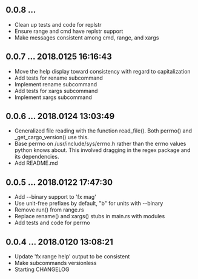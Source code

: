 ## 0.0.8 ... 

 * Clean up tests and code for replstr
 * Ensure range and cmd have replstr support
 * Make messages consistent among cmd, range, and xargs

## 0.0.7 ... 2018.0125 16:16:43

 * Move the help display toward consistency with regard to capitalization
 * Add tests for rename subcommand
 * Implement rename subcommand
 * Add tests for xargs subcommand
 * Implement xargs subcommand

## 0.0.6 ... 2018.0124 13:03:49

 * Generalized file reading with the function read_file(). Both perrno()
   and _get_cargo_version() use this.
 * Base perrno on /usr/include/sys/errno.h rather than the errno values
   python knows about. This involved dragging in the regex package and its
   dependencies.
 * Add README.md

## 0.0.5 ... 2018.0122 17:47:30

 * Add --binary support to 'fx mag'
 * Use unit-free prefixes by default, "b" for units with --binary
 * Remove run() from range.rs
 * Replace rename() and xargs() stubs in main.rs with modules
 * Add tests and code for perrno

## 0.0.4 ... 2018.0120 13:08:21

 * Update 'fx range help' output to be consistent
 * Make subcommands versionless
 * Starting CHANGELOG
